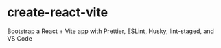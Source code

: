 # create-react-vite
Bootstrap a React + Vite app with Prettier, ESLint, Husky, lint-staged, and VS Code
